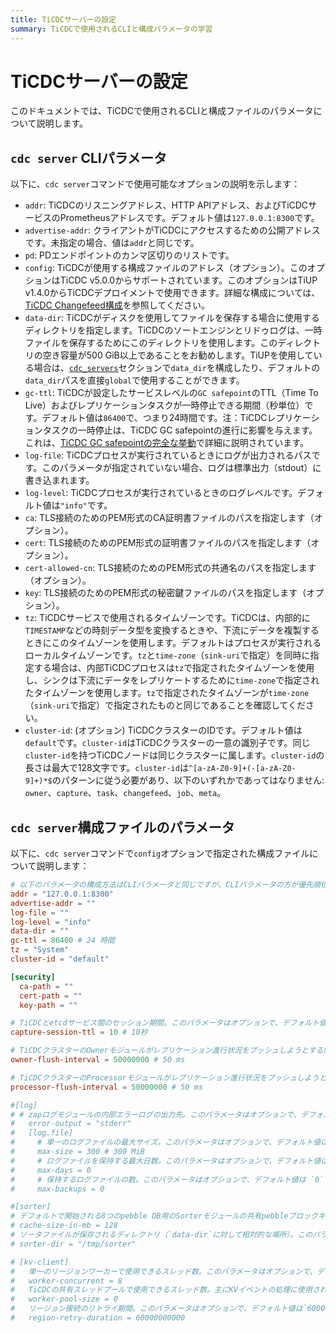 ```yaml
---
title: TiCDCサーバーの設定
summary: TiCDCで使用されるCLIと構成パラメータの学習
---
```


# TiCDCサーバーの設定

このドキュメントでは、TiCDCで使用されるCLIと構成ファイルのパラメータについて説明します。

## `cdc server` CLIパラメータ

以下に、`cdc server`コマンドで使用可能なオプションの説明を示します：

- `addr`: TiCDCのリスニングアドレス、HTTP APIアドレス、およびTiCDCサービスのPrometheusアドレスです。デフォルト値は`127.0.0.1:8300`です。
- `advertise-addr`: クライアントがTiCDCにアクセスするための公開アドレスです。未指定の場合、値は`addr`と同じです。
- `pd`: PDエンドポイントのカンマ区切りのリストです。
- `config`: TiCDCが使用する構成ファイルのアドレス（オプション）。このオプションはTiCDC v5.0.0からサポートされています。このオプションはTiUP v1.4.0からTiCDCデプロイメントで使用できます。詳細な構成については、[TiCDC Changefeed構成](/ticdc/ticdc-changefeed-config.md)を参照してください。
- `data-dir`: TiCDCがディスクを使用してファイルを保存する場合に使用するディレクトリを指定します。TiCDCのソートエンジンとリドゥログは、一時ファイルを保存するためにこのディレクトリを使用します。このディレクトリの空き容量が500 GiB以上であることをお勧めします。TiUPを使用している場合は、[`cdc_servers`](/tiup/tiup-cluster-topology-reference.md#cdc_servers)セクションで`data_dir`を構成したり、デフォルトの`data_dir`パスを直接`global`で使用することができます。
- `gc-ttl`: TiCDCが設定したサービスレベルの`GC safepoint`のTTL（Time To Live）およびレプリケーションタスクが一時停止できる期間（秒単位）です。デフォルト値は`86400`で、つまり24時間です。注：TiCDCレプリケーションタスクの一時停止は、TiCDC GC safepointの進行に影響を与えます。これは、[TiCDC GC safepointの完全な挙動](/ticdc/ticdc-faq.md#what-is-the-complete-behavior-of-ticdc-garbage-collection-gc-safepoint)で詳細に説明されています。
- `log-file`: TiCDCプロセスが実行されているときにログが出力されるパスです。このパラメータが指定されていない場合、ログは標準出力（stdout）に書き込まれます。
- `log-level`: TiCDCプロセスが実行されているときのログレベルです。デフォルト値は`"info"`です。
- `ca`: TLS接続のためのPEM形式のCA証明書ファイルのパスを指定します（オプション）。
- `cert`: TLS接続のためのPEM形式の証明書ファイルのパスを指定します（オプション）。
- `cert-allowed-cn`: TLS接続のためのPEM形式の共通名のパスを指定します（オプション）。
- `key`: TLS接続のためのPEM形式の秘密鍵ファイルのパスを指定します（オプション）。
- `tz`: TiCDCサービスで使用されるタイムゾーンです。TiCDCは、内部的に`TIMESTAMP`などの時刻データ型を変換するときや、下流にデータを複製するときにこのタイムゾーンを使用します。デフォルトはプロセスが実行されるローカルタイムゾーンです。`tz`と`time-zone`（`sink-uri`で指定）を同時に指定する場合は、内部TiCDCプロセスは`tz`で指定されたタイムゾーンを使用し、シンクは下流にデータをレプリケートするために`time-zone`で指定されたタイムゾーンを使用します。`tz`で指定されたタイムゾーンが`time-zone`（`sink-uri`で指定）で指定されたものと同じであることを確認してください。
- `cluster-id`: (オプション) TiCDCクラスターのIDです。デフォルト値は`default`です。`cluster-id`はTiCDCクラスターの一意の識別子です。同じ`cluster-id`を持つTiCDCノードは同じクラスターに属します。`cluster-id`の長さは最大で128文字です。`cluster-id`は`^[a-zA-Z0-9]+(-[a-zA-Z0-9]+)*$`のパターンに従う必要があり、以下のいずれかであってはなりません: `owner`、`capture`、`task`、`changefeed`、`job`、`meta`。

## `cdc server`構成ファイルのパラメータ

以下に、`cdc server`コマンドで`config`オプションで指定された構成ファイルについて説明します：

```toml
# 以下のパラメータの構成方法はCLIパラメータと同じですが、CLIパラメータの方が優先順位が高くなります。
addr = "127.0.0.1:8300"
advertise-addr = ""
log-file = ""
log-level = "info"
data-dir = ""
gc-ttl = 86400 # 24 時間
tz = "System"
cluster-id = "default"

[security]
  ca-path = ""
  cert-path = ""
  key-path = ""

# TiCDCとetcdサービス間のセッション期間。このパラメータはオプションで、デフォルト値は10です。
capture-session-ttl = 10 # 10秒

# TiCDCクラスターのOwnerモジュールがレプリケーション進行状況をプッシュしようとする間隔。このパラメータはオプションで、デフォルト値は`50000000`ナノ秒（つまり50ミリ秒）です。このパラメータは2通りで設定できます: 数値のみを指定する方法（例えば、`40000000`と構成すると40000000ナノ秒、つまり40ミリ秒を表す）、または数値と単位の両方を指定する方法（例えば、`40ms`として直接構成する）。
owner-flush-interval = 50000000 # 50 ms

# TiCDCクラスターのProcessorモジュールがレプリケーション進行状況をプッシュしようとする間隔。このパラメータはオプションで、デフォルト値は`50000000`ナノ秒（つまり50ミリ秒）です。このパラメータの構成方法は`owner-flush-interval`と同じです。
processor-flush-interval = 50000000 # 50 ms

#[log]
# # zapログモジュールの内部エラーログの出力先。このパラメータはオプションで、デフォルト値は "stderr" です。
#   error-output = "stderr"
#   [log.file]
#     # 単一のログファイルの最大サイズ。このパラメータはオプションで、デフォルト値は300です（MiB単位）。
#     max-size = 300 # 300 MiB
#     # ログファイルを保持する最大日数。このパラメータはオプションで、デフォルト値は `0` で、つまり削除しないことを意味します。
#     max-days = 0
#     # 保持するログファイルの数。このパラメータはオプションで、デフォルト値は `0` で、すべてのログファイルを保持します。
#     max-backups = 0

#[sorter]
# デフォルトで開始される8つのpebble DB用のSorterモジュールの共有pebbleブロックキャッシュのサイズ。デフォルト値は128です（MiB単位）。
# cache-size-in-mb = 128
# ソータファイルが保存されるディレクトリ（`data-dir`に対して相対的な場所）。このパラメータはオプションで、デフォルト値は "/tmp/sorter" です。
# sorter-dir = "/tmp/sorter"

# [kv-client]
#   単一のリージョンワーカーで使用できるスレッド数。このパラメータはオプションで、デフォルト値は8です。
#   worker-concurrent = 8
#   TiCDCの共有スレッドプールで使用できるスレッド数。主にKVイベントの処理に使用されます。このパラメータはオプションで、デフォルト値は0で、デフォルトのプールサイズはCPUコア数の2倍です。
#   worker-pool-size = 0
#   リージョン接続のリトライ期間。このパラメータはオプションで、デフォルト値は`60000000000`ナノ秒（つまり1分）です。このパラメータは2通りで設定できます: 数値のみを指定する方法（例えば、`50000000`と構成すると50000000ナノ秒、つまり50ミリ秒を表す）、または数値と単位の両方を指定する方法（例えば、`50ms`として直接構成する）。
#   region-retry-duration = 60000000000
```
